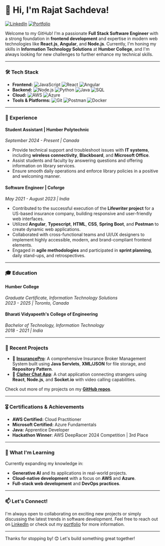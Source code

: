 # 👋 Hi, I'm Rajat Sachdeva!

[![LinkedIn](https://img.shields.io/badge/LinkedIn-blue?style=for-the-badge&logo=linkedin)](https://www.linkedin.com/in/r-sachdeva3105)
[![Portfolio](https://img.shields.io/badge/Portfolio-website-orange?style=for-the-badge&logo=web)](https://r-sachdeva3105.github.io/)

Welcome to my GitHub! I'm a passionate **Full Stack Software Engineer** with a strong foundation in **frontend development** and expertise in modern web technologies like **React.js**, **Angular**, and **Node.js**. Currently, I'm honing my skills in **Information Technology Solutions** at **Humber College**, and I'm always looking for new challenges to further enhance my technical skills.

---

### 🛠️ **Tech Stack**

- **Frontend:** ![JavaScript](https://img.shields.io/badge/-JavaScript-F7DF1E?style=flat&logo=javascript&logoColor=black) ![React](https://img.shields.io/badge/-React.js-61DAFB?style=flat&logo=react&logoColor=black) ![Angular](https://img.shields.io/badge/-Angular-DD0031?style=flat&logo=angular&logoColor=white)
- **Backend:** ![Node.js](https://img.shields.io/badge/-Node.js-339933?style=flat&logo=node.js&logoColor=white) ![Python](https://img.shields.io/badge/-Python-3776AB?style=flat&logo=python&logoColor=white) ![Java](https://img.shields.io/badge/-Java-ED8B00?style=flat&logo=openjdk&logoColor=white) ![SQL](https://img.shields.io/badge/-SQL-4479A1?style=flat&logo=MySQL&logoColor=white)
- **Cloud:** ![AWS](https://img.shields.io/badge/-AWS-232F3E?style=flat&logo=amazon-aws) ![Azure](https://img.shields.io/badge/-Azure-0078D4?style=flat&logo=microsoft-azure)
- **Tools & Platforms:** ![Git](https://img.shields.io/badge/-Git-F05032?style=flat&logo=git&logoColor=white) ![Postman](https://img.shields.io/badge/-Postman-FF6C37?style=flat&logo=postman&logoColor=white) ![Docker](https://img.shields.io/badge/-Docker-2496ED?style=flat&logo=docker&logoColor=white)

---

### 💼 **Experience**

#### **Student Assistant** | Humber Polytechnic  
*September 2024 - Present | Canada*  
- Provide technical support and troubleshoot issues with **IT systems**, including **wireless connectivity**, **Blackboard**, and **Microsoft Office**.  
- Assist students and faculty by answering questions and offering information on library services.  
- Ensure smooth daily operations and enforce library policies in a positive and welcoming manner.

#### **Software Engineer** | Coforge  
*May 2021 - August 2023 | India*  
- Contributed to the successful execution of the **Lifewriter project** for a US-based insurance company, building responsive and user-friendly web interfaces.  
- Utilized **Angular**, **Typescript**, **HTML**, **CSS**, **Spring Boot**, and **Postman** to create dynamic web applications.  
- Collaborated with cross-functional teams and UI/UX designers to implement highly accessible, modern, and brand-compliant frontend elements.  
- Engaged in **agile methodologies** and participated in **sprint planning**, daily stand-ups, and retrospectives.

---

### 🎓 **Education**

#### **Humber College**  
*Graduate Certificate, Information Technology Solutions*  
*2023 - 2025 | Toronto, Canada*  

#### **Bharati Vidyapeeth's College of Engineering**  
*Bachelor of Technology, Information Technology*  
*2018 - 2021 | India*

---

### 🚀 **Recent Projects**

- 🔗 [**InsurancePro**](https://github.com/yourrepo/InsurancePro): A comprehensive Insurance Broker Management System built using **Java Servlets**, **XML/JSON** for file storage, and **Repository Pattern**.
- 🔗 [**Cipher Chat App**](https://github.com/yourrepo/CipherChat): A chat application connecting strangers using **React**, **Node.js**, and **Socket.io** with video calling capabilities.

Check out more of my projects on my [**GitHub repos**](https://github.com/r-sachdeva3105?tab=repositories).

---

### 🎖️ **Certifications & Achievements**

- **AWS Certified:** Cloud Practitioner
- **Microsoft Certified:** Azure Fundamentals
- **Java:** Apprentice Developer
- **Hackathon Winner**: AWS DeepRacer 2024 Competition | 3rd Place

---

### 🌱 **What I'm Learning**

Currently expanding my knowledge in:
- **Generative AI** and its applications in real-world projects.
- **Cloud-native development** with a focus on **AWS** and **Azure**.
- **Full-stack web development** and **DevOps practices**.

---

### 📫 **Let's Connect!**

I'm always open to collaborating on exciting new projects or simply discussing the latest trends in software development. Feel free to reach out on [LinkedIn](https://www.linkedin.com/in/r-sachdeva3105) or check out my [portfolio](https://r-sachdeva3105.github.io/) for more information.

---

Thanks for stopping by! 😊 Let's build something great together!
